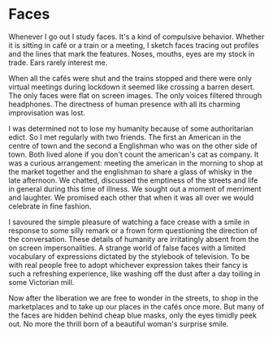 # Faces

Whenever I go out I study faces. It's a kind of compulsive behavior.
Whether it is sitting in café or a train or a meeting, I sketch faces
tracing out profiles and the lines that mark the features. 
Noses, mouths, eyes are my stock in trade. Ears rarely interest me.

When all the cafés were shut and the trains stopped and there were only
virtual meetings during lockdown it seemed like crossing a barren desert.
The only faces were flat on screen images. The only voices filtered through
headphones. The directness of human presence with all its charming
improvisation was lost.

I was determined not to lose my humanity because of some authoritarian edict.
So I met regularly with two friends. The first an American in the centre
of town and the second a Englishman who was on the other side of town. Both
lived alone if you don't count the american's cat as company. It was a curious
arrangement:  meeting the american in the morning to shop at the market together 
and the englishman to share a glass of whisky in the late afternoon. 
We chatted, discussed the emptiness of the streets and life in general
during this time of illness. 
We sought out a moment of merriment and laughter.
We promised each other that when it was all over 
we would celebrate in fine fashion.

I savoured the simple pleasure of watching a face crease with a smile
in response to some silly remark 
or a frown form questioning the direction of the conversation.
These details of humanity are irritatingly absent from
the on screen impersonalities.
A strange world of false faces with a limited vocabulary of expressions
dictated by the stylebook of television.
To be with real people free to adopt whichever expression takes their 
fancy is such a refreshing experience, like washing off the dust
after a day toiling in some Victorian mill.

Now after the liberation we are free to wonder in the streets, 
to shop in the marketplaces and to take up our
places in the cafés once more.
But many of the faces are hidden behind cheap blue masks,
only the eyes timidly peek out.
No more the thrill born of a beautiful woman's surprise smile.


